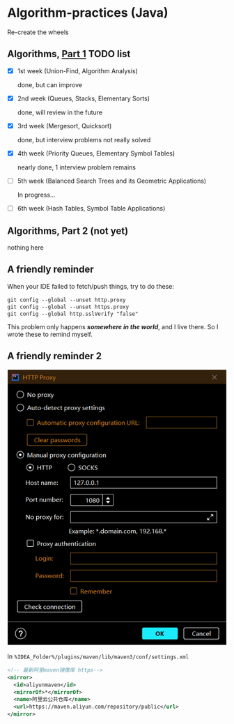 # Algorithm-practices (Java)

Re-create the wheels

## Algorithms, [Part 1](https://www.coursera.org/learn/algorithms-part1/home/info) TODO list

- [x] 1st week (Union-Find, Algorithm Analysis)

  done, but can improve

- [x] 2nd week (Queues, Stacks, Elementary Sorts)

  done, will review in the future

- [x] 3rd week (Mergesort, Quicksort)

  done, but interview problems not really solved

- [x] 4th week (Priority Queues, Elementary Symbol Tables)

  nearly done, 1 interview problem remains

- [ ] 5th week (Balanced Search Trees and its Geometric Applications)

  In progress...

- [ ] 6th week (Hash Tables, Symbol Table Applications)

## Algorithms, Part 2 (not yet)

nothing here

## A friendly reminder

When your IDE failed to fetch/push things, try to do these:

```
git config --global --unset http.proxy
git config --global --unset https.proxy
git config --global http.sslVerify "false"
```

This problem only happens ***somewhere in the world***, and I live there. So I wrote these to remind myself.

## A friendly reminder 2

![protip1](picture/protip1.png)

In `%IDEA_Folder%/plugins/maven/lib/maven3/conf/settings.xml`

```xml
<!-- 最新阿里maven镜像库 https-->
<mirror>
  <id>aliyunmaven</id>
  <mirrorOf>*</mirrorOf>
  <name>阿里云公共仓库</name>
  <url>https://maven.aliyun.com/repository/public</url>
</mirror>
```
